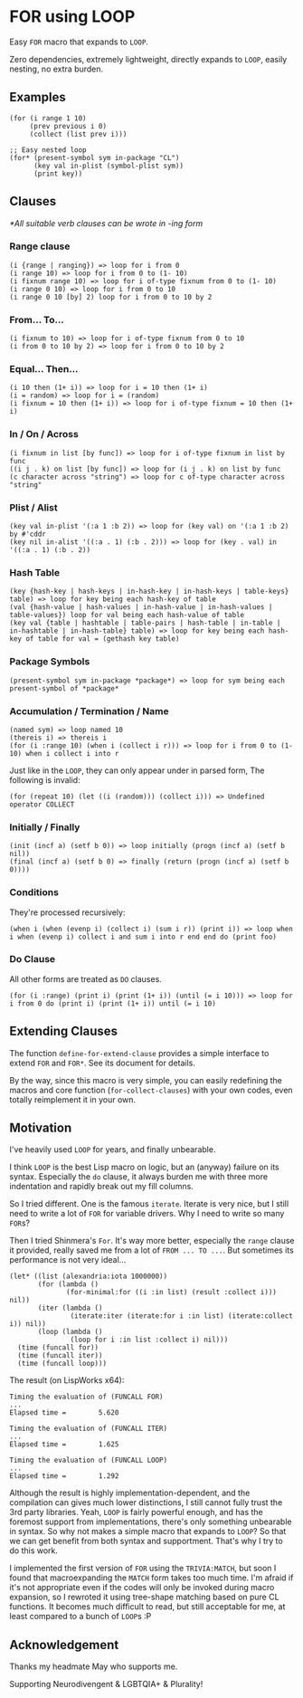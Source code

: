 # FOR using LOOP

Easy `FOR` macro that expands to `LOOP`.

Zero dependencies, extremely lightweight, directly expands to `LOOP`,
easily nesting, no extra burden.

## Examples

```common-lisp
(for (i range 1 10)
     (prev previous i 0)
     (collect (list prev i)))

;; Easy nested loop
(for* (present-symbol sym in-package "CL")
      (key val in-plist (symbol-plist sym))
      (print key)) 
```

## Clauses

_*All suitable verb clauses can be wrote in -ing form_

### Range clause

	(i {range | ranging}) => loop for i from 0
	(i range 10) => loop for i from 0 to (1- 10)
	(i fixnum range 10) => loop for i of-type fixnum from 0 to (1- 10)
	(i range 0 10) => loop for i from 0 to 10
	(i range 0 10 [by] 2) loop for i from 0 to 10 by 2

### From... To...

	(i fixnum to 10) => loop for i of-type fixnum from 0 to 10
	(i from 0 to 10 by 2) => loop for i from 0 to 10 by 2

### Equal... Then...

	(i 10 then (1+ i)) => loop for i = 10 then (1+ i)
	(i = random) => loop for i = (random)
	(i fixnum = 10 then (1+ i)) => loop for i of-type fixnum = 10 then (1+ i)

### In / On / Across

	(i fixnum in list [by func]) => loop for i of-type fixnum in list by func
	((i j . k) on list [by func]) => loop for (i j . k) on list by func
	(c character across "string") => loop for c of-type character across "string"

### Plist / Alist

	(key val in-plist '(:a 1 :b 2)) => loop for (key val) on '(:a 1 :b 2) by #'cddr
	(key nil in-alist '((:a . 1) (:b . 2))) => loop for (key . val) in '((:a . 1) (:b . 2))

### Hash Table

	(key {hash-key | hash-keys | in-hash-key | in-hash-keys | table-keys} table) => loop for key being each hash-key of table
	(val {hash-value | hash-values | in-hash-value | in-hash-values | table-values}) loop for val being each hash-value of table
	(key val {table | hashtable | table-pairs | hash-table | in-table | in-hashtable | in-hash-table} table) => loop for key being each hash-key of table for val = (gethash key table)

### Package Symbols

	(present-symbol sym in-package *package*) => loop for sym being each present-symbol of *package*

### Accumulation / Termination / Name

	(named sym) => loop named 10
	(thereis i) => thereis i
	(for (i :range 10) (when i (collect i r))) => loop for i from 0 to (1- 10) when i collect i into r

Just like in the `LOOP`, they can only appear under in parsed form, The following is invalid:

	(for (repeat 10) (let ((i (random))) (collect i))) => Undefined operator COLLECT

### Initially / Finally

	(init (incf a) (setf b 0)) => loop initially (progn (incf a) (setf b nil))
	(final (incf a) (setf b 0) => finally (return (progn (incf a) (setf b 0))))

### Conditions

They're processed recursively:

	(when i (when (evenp i) (collect i) (sum i r)) (print i)) => loop when i when (evenp i) collect i and sum i into r end end do (print foo)

### Do Clause

All other forms are treated as `DO` clauses.

	(for (i :range) (print i) (print (1+ i)) (until (= i 10))) => loop for i from 0 do (print i) (print (1+ i)) until (= i 10)

## Extending Clauses

The function `define-for-extend-clause` provides a simple interface to
extend `FOR` and `FOR*`. See its document for details.

By the way, since this macro is very simple, you can easily redefining
the macros and core function (`for-collect-clauses`) with your own
codes, even totally reimplement it in your own.

## Motivation

I've heavily used `LOOP` for years, and finally unbearable.

I think `LOOP` is the best Lisp macro on logic, but an (anyway)
failure on its syntax. Especially the `do` clause, it always burden me
with three more indentation and rapidly break out my fill columns.

So I tried different. One is the famous `iterate`. Iterate is very
nice, but I still need to write a lot of `FOR` for variable drivers.
Why I need to write so many `FOR`s?

Then I tried Shinmera's `For`. It's way more better, especially the
`range` clause it provided, really saved me from a lot of `FROM ... TO
...`.  But sometimes its performance is not very ideal...

```common-lisp
(let* ((list (alexandria:iota 1000000))
       (for (lambda ()
              (for-minimal:for ((i :in list) (result :collect i))) nil))
       (iter (lambda ()
               (iterate:iter (iterate:for i :in list) (iterate:collect i)) nil))
       (loop (lambda ()
               (loop for i :in list :collect i) nil)))
  (time (funcall for))
  (time (funcall iter))
  (time (funcall loop)))
```

The result (on LispWorks x64):

	Timing the evaluation of (FUNCALL FOR)
	...
	Elapsed time =        5.620
	
	Timing the evaluation of (FUNCALL ITER)
	...
	Elapsed time =        1.625
	
	Timing the evaluation of (FUNCALL LOOP)
	...
	Elapsed time =        1.292

Although the result is highly implementation-dependent, and the
compilation can gives much lower distinctions, I still cannot fully
trust the 3rd party libraries. Yeah, `LOOP` is fairly powerful enough,
and has the foremost support from implementations, there's only
something unbearable in syntax. So why not makes a simple macro that
expands to `LOOP`? So that we can get benefit from both syntax and
supportment. That's why I try to do this work.

I implemented the first version of `FOR` using the `TRIVIA:MATCH`, but
soon I found that macroexpanding the `MATCH` form takes too much time.
I'm afraid if it's not appropriate even if the codes will only be
invoked during macro expansion, so I rewroted it using tree-shape
matching based on pure CL functions. It becomes much difficult to
read, but still acceptable for me, at least compared to a bunch of
`LOOP`s :P

## Acknowledgement

Thanks my headmate May who supports me.

Supporting Neurodivengent & LGBTQIA+ & Plurality!
